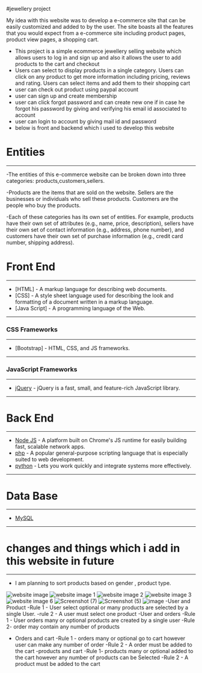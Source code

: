 #jewellery project

My idea with this website was to develop a e-commerce site that can be easily customized and added to by the user. The site boasts all the features that you would expect from a e-commerce site including product pages, product view pages, a shopping cart.
- This project is a simple ecommerce jewellery selling website which allows users to log in and sign up and also it allows the user to add products to the cart and checkout
-  Users can select to display products in a single category. Users can click on any product to get more information including pricing, reviews and rating. Users can select items and add them to their shopping cart
-  user can check out product using paypal account
-  user can sign up and create membership
-  user can click forgot password and can create new one if in case he forgot his password by giving and verifying his email id associated to account
-  user can login to account by giving mail id and password
- below is front and backend which i used to develop this website
# Entities
***
-The entities of this e-commerce website can be broken down into three categories: products,customers,sellers.

-Products are the items that are sold on the website. Sellers are the businesses or individuals who sell these products. Customers are the people who buy the products.

-Each of these categories has its own set of entities. For example, products have their own set of attributes (e.g., name, price, description), sellers have their own set of contact information (e.g., address, phone number), and customers have their own set of purchase information (e.g., credit card number, shipping address).
# Front End
***
- [HTML] - A markup language for describing web documents.
- [CSS] - A style sheet language used for describing the look and formatting of a document written in a markup language.
- [Java Script] - A programming language of the Web.
***
### CSS Frameworks
***
- [Bootstrap] - HTML, CSS, and JS frameworks.

***
### JavaScript Frameworks
***
- [jQuery](http://jquery.com/) - jQuery is a fast, small, and feature-rich JavaScript library.
   

***


# Back End
***
- [Node JS](http://nodejs.org/) - A platform built on Chrome's JS runtime for easily building fast, scalable network apps.
- [php](http://php.net/) - A popular general-purpose scripting language that is especially suited to web development.
- [python](https://www.python.org/) - Lets you work quickly and integrate systems more effectively.

***
   
# Data Base
***
- [MySQL](http://www.mysql.com/)

***
# changes and things which i add in this website in future
***
- I am planning to sort products based on gender , product type.


![website image](https://user-images.githubusercontent.com/103959737/168946102-0cba0d5c-cca7-4154-ae6a-024e4d3da7f5.jpeg)
![website image 1](https://user-images.githubusercontent.com/103959737/168946120-50ca4e4b-13d5-46a7-8d72-5ce12f26e6f2.jpeg)
![website image 2](https://user-images.githubusercontent.com/103959737/168946127-664840cd-c13d-4238-b71e-e7a14ac97a58.jpeg)
![website image 3](https://user-images.githubusercontent.com/103959737/168946136-f1947263-5e37-4090-863a-421451cef30f.jpeg)
![website image 6](https://user-images.githubusercontent.com/103959737/168946153-06429a84-9ce2-43cb-b334-01e669870cce.jpeg)
![Screenshot (7)](https://user-images.githubusercontent.com/103959737/168946359-29328b7f-4570-472c-9708-b871d6fa4f28.png)
![Screenshot (5)](https://user-images.githubusercontent.com/103959737/168946374-b8e31592-0919-4c61-a608-1ffd026d1b6c.png)
![image](https://user-images.githubusercontent.com/103959737/168946702-b0e8ee9e-faa4-40ce-92fe-97f0333e68a4.png)
 -User and Product
-Rule 1 - User select optional or many products are selected by a single User.
-rule 2 - A user must select one product
 -User and orders
-Rule 1 - User orders many or optional products are created by a single user
-Rule 2- order may contain any number of products
- Orders and cart
-Rule 1 - orders many or optional go to cart however user can make any number of order
-Rule 2 - A order must be added to the cart
 -products and cart
-Rule 1- products many or optional added to the cart however any number of products can be
Selected
-Rule 2 -  A product must be added to the cart


